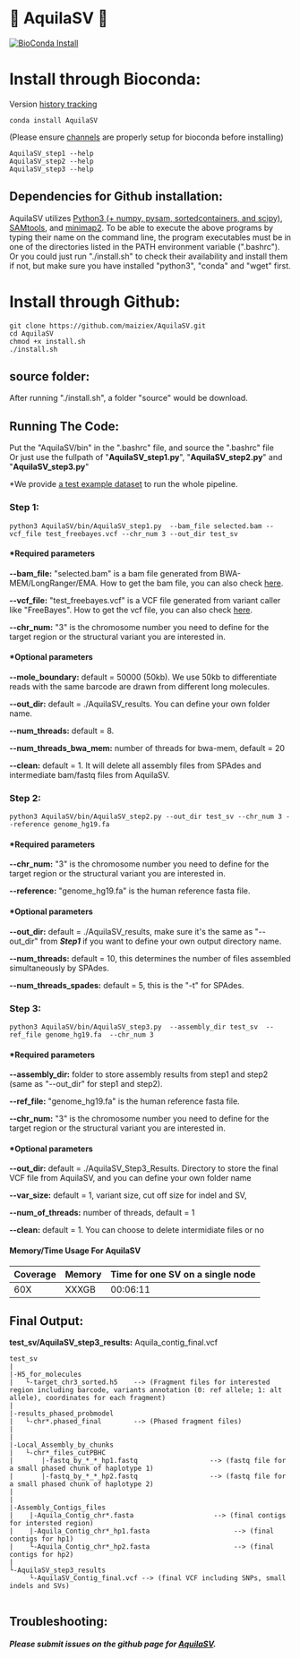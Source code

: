 # :milky_way: AquilaSV :eagle: 
[![BioConda Install](https://img.shields.io/conda/dn/bioconda/aquila_stlfr.svg?style=flag&label=BioConda%20install)](https://anaconda.org/bioconda/aquila_stlfr)
# Install through Bioconda:
Version <a href="https://github.com/maiziex/Aquila_stLFR/blob/master/src/version_history_tracking.md">history tracking</a> 
```
conda install AquilaSV
```
(Please ensure <a href="https://bioconda.github.io/user/install.html#set-up-channels">channels</a> are properly setup for bioconda before installing) 

```
AquilaSV_step1 --help
AquilaSV_step2 --help
AquilaSV_step3 --help
```

## Dependencies for Github installation:
AquilaSV utilizes <a href="https://www.python.org/downloads/">Python3 (+ numpy, pysam, sortedcontainers, and scipy)</a>, <a href="http://samtools.sourceforge.net/">SAMtools</a>, and <a href="https://github.com/lh3/minimap2">minimap2</a>. To be able to execute the above programs by typing their name on the command line, the program executables must be in one of the directories listed in the PATH environment variable (".bashrc"). <br />
Or you could just run "./install.sh" to check their availability and install them if not, but make sure you have installed "python3", "conda" and "wget" first. 

# Install through Github:

```
git clone https://github.com/maiziex/AquilaSV.git
cd AquilaSV
chmod +x install.sh
./install.sh
```


## source folder:
After running "./install.sh", a folder "source" would be download.

## Running The Code:
Put the "AquilaSV/bin" in the ".bashrc" file, and source the ".bashrc" file <br />
Or just use the fullpath of "**AquilaSV_step1.py**", "**AquilaSV_step2.py**" and "**AquilaSV_step3.py**"

*We provide  <a href="https://github.com/maiziex/Aquila_stLFR/blob/master/example_data/run_example_data.md">a test example dataset</a> to run the whole pipeline. 


### Step 1: 
```
python3 AquilaSV/bin/AquilaSV_step1.py  --bam_file selected.bam --vcf_file test_freebayes.vcf --chr_num 3 --out_dir test_sv

```
#### *Required parameters

**--bam_file:** "selected.bam" is a bam file generated from BWA-MEM/LongRanger/EMA. How to get the bam file, you can also check <a href="https://github.com/maiziezhoulab/AquilaSV/blob/master/src/How_to_get_bam_and_vcf.md">here</a>.

**--vcf_file:** "test_freebayes.vcf" is a VCF file generated from variant caller like "FreeBayes". How to get the vcf file, you can also check <a href="https://github.com/maiziezhoulab/AquilaSV/blob/master/src/How_to_get_bam_and_vcf.md">here</a>. 

**--chr_num:** "3" is the chromosome number you need to define for the target region or the structural variant you are interested in.


#### *Optional parameters
**--mole_boundary:** default = 50000 (50kb). We use 50kb to differentiate reads with the same barcode are drawn from different long molecules. 

**--out_dir:** default = ./AquilaSV_results. You can define your own folder name.

**--num_threads:** default = 8. 

**--num_threads_bwa_mem:** number of threads for bwa-mem, default = 20

**--clean:** default = 1. It will delete all assembly files from SPAdes and intermediate bam/fastq files from AquilaSV.



### Step 2: 
```
python3 AquilaSV/bin/AquilaSV_step2.py --out_dir test_sv --chr_num 3 --reference genome_hg19.fa

```
#### *Required parameters
**--chr_num:** "3" is the chromosome number you need to define for the target region or the structural variant you are interested in.

**--reference:** "genome_hg19.fa" is the human reference fasta file.

#### *Optional parameters
**--out_dir:** default = ./AquilaSV_results, make sure it's the same as "--out_dir" from ***Step1*** if you want to define your own output directory name.

**--num_threads:** default = 10, this determines the number of files assembled simultaneously by SPAdes.  

**--num_threads_spades:** default = 5, this is the "-t" for SPAdes. 



### Step 3: 
```
python3 AquilaSV/bin/AquilaSV_step3.py  --assembly_dir test_sv  --ref_file genome_hg19.fa  --chr_num 3 

```
#### *Required parameters
**--assembly_dir:** folder to store assembly results from step1 and step2 (same as "--out_dir" for step1 and step2).

**--ref_file:** "genome_hg19.fa" is the human reference fasta file.

**--chr_num:** "3" is the chromosome number you need to define for the target region or the structural variant you are interested in.

#### *Optional parameters
**--out_dir:** default = ./AquilaSV_Step3_Results. Directory to store the final VCF file from AquilaSV, and you can define your own folder name

**--var_size:** default = 1, variant size, cut off size for indel and SV, 

**--num_of_threads:** number of threads, default = 1

**--clean:** default = 1. You can choose to delete intermidiate files or no



#### Memory/Time Usage For AquilaSV
Coverage| Memory| Time for one SV on a single node 
--- | --- | --- | 
60X | XXXGB | 00:06:11 |


## Final Output:
**test_sv/AquilaSV_step3_results:** Aquila_contig_final.vcf
```
test_sv
|
|-H5_for_molecules 
|   └-target_chr3_sorted.h5    --> (Fragment files for interested region including barcode, variants annotation (0: ref allele; 1: alt allele), coordinates for each fragment)
|
|-results_phased_probmodel
|   └-chr*.phased_final        --> (Phased fragment files)
|
|
|-Local_Assembly_by_chunks
|   └-chr*_files_cutPBHC
|       |-fastq_by_*_*_hp1.fastq                  --> (fastq file for a small phased chunk of haplotype 1)
|       |-fastq_by_*_*_hp2.fastq                  --> (fastq file for a small phased chunk of haplotype 2)
|       
|
|-Assembly_Contigs_files
|    |-Aquila_Contig_chr*.fasta                    --> (final contigs for intersted region)
|    |-Aquila_Contig_chr*_hp1.fasta                     --> (final contigs for hp1)
|    └-Aquila_Contig_chr*_hp2.fasta                     --> (final contigs for hp2)
|
└-AquilaSV_step3_results
     └-AquilaSV_Contig_final.vcf --> (final VCF including SNPs, small indels and SVs)
     
```



## Troubleshooting:
##### Please submit issues on the github page for <a href="https://github.com/maiziezhoulab/AquilaSV/issues">AquilaSV</a>. 


